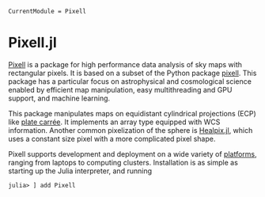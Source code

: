 ```@meta
CurrentModule = Pixell
```

# Pixell.jl

[Pixell](https://github.com/simonsobs/Pixell.jl) is a package for high performance data analysis of sky maps with rectangular pixels. It is based on a subset of the Python package [pixell](https://github.com/simonsobs/pixell). This package has a particular focus on astrophysical and cosmological science enabled by efficient map manipulation, easy multithreading and GPU support, and machine learning. 

This package manipulates maps on equidistant cylindrical projections (ECP) like [plate carrée](https://pro.arcgis.com/en/pro-app/2.8/help/mapping/properties/plate-carree.htm). It implements an array type equipped with WCS information. Another common pixelization of the sphere is [Healpix.jl](https://github.com/ziotom78/Healpix.jl), which uses a constant size pixel with a more complicated pixel shape. 

Pixell supports development and deployment on a wide variety of [platforms](https://julialang.org/downloads/), ranging from laptops to computing clusters. Installation is as simple as starting up the Julia interpreter, and running

```julia-repl
julia> ] add Pixell
```
